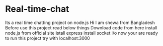 # Real-time-chat
Its a real time chatting project on node.js
Hi I am shewa from Bangladesh
Before use this project read below things
Download code from here
install node.js from official site
istall express
install socket i/o
now your are ready to run this project
try with localhost:3000
